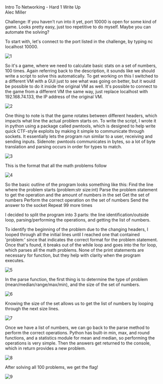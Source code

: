 Intro To Networking - Hard 1 Write Up                       
Alec Miller

Challenge: If you haven’t run into it yet, port 10000 is open for some kind of game. Looks pretty easy, just too repetitive to do myself. Maybe you can automate the solving?

To start with, let's connect to the port listed in the challenge, by typing nc localhost 10000. 

![1](https://user-images.githubusercontent.com/55161488/134850172-25714b94-f9da-44b1-a46f-750728d6ccad.jpg)

So it's a game, where we need to calculate basic stats on a set of numbers, 100 times. Again referring back to the description, it sounds like we should write a script to solve this automatically. To get working on this I switched to a different VM with a GUI just to see what was going on better, but it would be possible to do it inside the original VM as well. It's possible to connect to the game from a different VM the same way, just replace localhost with 192.168.74.133, the IP address of the original VM.

![2](https://user-images.githubusercontent.com/55161488/134850221-c6bf0c39-7531-43e4-89ec-55515e84118e.jpg)

One thing to note is that the game rotates between different headers, which impacts what line the actual problem starts on. To write the script, I wrote it in python using a package called pwntools, which is designed to help write quick CTF-style exploits by making it simple to communicate through sockets. It essentially lets the program run similar to a user, receiving and sending inputs. Sidenote: pwntools communicates in bytes, so a lot of byte translation and parsing occurs in order for types to match. 

![3](https://user-images.githubusercontent.com/55161488/134850239-674d7142-926b-4bf3-b4cc-71561911bba5.jpg)

This is the format that all the math problems follow

![4](https://user-images.githubusercontent.com/55161488/134850251-f601cace-6aea-43b4-b774-72365ad91f7e.jpg)

So the basic outline of the program looks something like this:
Find the line where the problem starts (problem:str size:int)
Parse the problem statement to get the operation and the amount of numbers in the set
Get the set of numbers
Perform the correct operation on the set of numbers
Send the answer to the socket
Repeat 99 more times

I decided to split the program into 3 parts: the line identification/outside loop, parsing/performing the operations, and getting the list of numbers. 

To identify the beginning of the problem due to the changing headers, I looped through all the initial lines until I reached one that contained 'problem:' since that indicates the correct format for the problem statement. Once that's found, it breaks out of the while loop and goes into the for loop, which parses all the math problems. None of the print statements are necessary for function, but they help with clarity when the program executes.

![5](https://user-images.githubusercontent.com/55161488/134850276-183b6366-736f-43ef-8014-44c095288bc5.jpg)

In the parse function, the first thing is to determine the type of problem (mean/median/range/max/min), and the size of the set of numbers. 

![6](https://user-images.githubusercontent.com/55161488/134850287-25243e5f-f5e5-4132-9bc5-488f9bbe5685.jpg)

Knowing the size of the set allows us to get the list of numbers by looping through the next size lines. 

![7](https://user-images.githubusercontent.com/55161488/134850299-4efe0b8f-5559-463b-ad72-4f339bcfd40d.jpg)

Once we have a list of numbers, we can go back to the parse method to perform the correct operations. Python has built-in min, max, and round functions, and a statistics module for mean and median, so performing the operations is very simple. Then the answers get returned to the console, which in return provides a new problem.

![8](https://user-images.githubusercontent.com/55161488/134850317-0a83f02c-4b11-4dd9-8682-6fe510d6747e.jpg)

After solving all 100 problems, we get the flag!

![9](https://user-images.githubusercontent.com/55161488/134850326-0c069dac-5b3f-470f-8989-db72cef89082.jpg)
